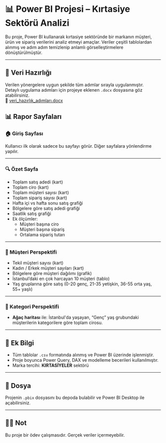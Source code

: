 # 📊 Power BI Projesi – Kırtasiye Sektörü Analizi

Bu proje, Power BI kullanarak kırtasiye sektöründe bir markanın müşteri, ürün ve sipariş verilerini analiz etmeyi amaçlar. Veriler çeşitli tablolardan alınmış ve adım adım temizlenip anlamlı görselleştirmelere dönüştürülmüştür.

---

## 📁 Veri Hazırlığı

Verilen yönergelere uygun şekilde tüm adımlar sırayla uygulanmıştır.  
Detaylı uygulama adımları için projeye eklenen `.docx` dosyasına göz atabilirsiniz.  
📎 [veri_hazırlık_adımları.docx](./veri_hazırlık_adımları.docx)

## 📊 Rapor Sayfaları

### 🏠 Giriş Sayfası
Kullanıcı ilk olarak sadece bu sayfayı görür. Diğer sayfalara yönlendirme yapılır.

---

### 🔍 Özet Sayfa
- Toplam satış adedi (kart)
- Toplam ciro (kart)
- Toplam müşteri sayısı (kart)
- Toplam sipariş sayısı (kart)
- Hafta içi vs hafta sonu satış grafiği
- Bölgelere göre satış adedi grafiği
- Saatlik satış grafiği
- Ek ölçümler:
  - Müşteri başına ciro
  - Müşteri başına sipariş
  - Ortalama sipariş tutarı

---

### 👤 Müşteri Perspektifi
- Tekil müşteri sayısı (kart)
- Kadın / Erkek müşteri sayıları (kart)
- Bölgelere göre müşteri dağılımı (grafik)
- İstanbul’daki en çok harcayan 10 müşteri (tablo)
- Yaş gruplarına göre satış (0-20 genç, 21-35 yetişkin, 36-55 orta yaş, 55+ yaşlı)

---

### 🧾 Kategori Perspektifi
- **Ağaç haritası** ile: İstanbul'da yaşayan, “Genç” yaş grubundaki müşterilerin kategorilere göre toplam cirosu.

---

## 📎 Ek Bilgi

- Tüm tablolar `.csv` formatında alınmış ve Power BI üzerinde işlenmiştir.
- Proje boyunca Power Query, DAX ve modelleme becerileri kullanılmıştır.
- Marka tercihi: **KIRTASİYELER** sektörü

---

## 📁 Dosya
Projenin `.pbix` dosyasını bu depoda bulabilir ve Power BI Desktop ile açabilirsiniz.

---

## 👨‍🏫 Not
Bu proje bir ödev çalışmasıdır. Gerçek veriler içermeyebilir.

